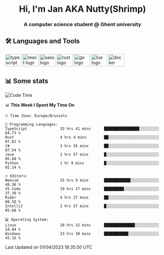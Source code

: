 <h1 align="center">Hi, I'm Jan AKA Nutty(Shrimp)</h1>
<h3 align="center">A computer science student @ Ghent university</h3>

<h2 align="left">🛠️ Languages and Tools</h2>

###

<div align="left">
  <img src="https://cdn.jsdelivr.net/gh/devicons/devicon/icons/typescript/typescript-original.svg" height="40" width="52" alt="typescript logo"  />
  <img src="https://cdn.jsdelivr.net/gh/devicons/devicon/icons/react/react-original.svg" height="40" width="52" alt="react logo"  />
  <img src="https://cdn.jsdelivr.net/gh/devicons/devicon/icons/sass/sass-original.svg" height="40" width="52" alt="sass logo"  />
  <img src="https://cdn.jsdelivr.net/gh/devicons/devicon/icons/rust/rust-plain.svg" height="40" width="52" alt="rust logo"  />
  <img src="https://cdn.jsdelivr.net/gh/devicons/devicon/icons/go/go-original.svg" height="40" width="52" alt="go logo"  />
  <img src="https://cdn.jsdelivr.net/gh/devicons/devicon/icons/lua/lua-original.svg" height="40" width="52" alt="lua logo"  />
  <img src="https://cdn.jsdelivr.net/gh/devicons/devicon/icons/docker/docker-original.svg" height="40" width="52" alt="docker logo"  />
</div>

<h2>📊 Some stats</h2>

<!--START_SECTION:waka-->
![Code Time](http://img.shields.io/badge/Code%20Time-2%2C929%20hrs%2048%20mins-blue)

📊 **This Week I Spent My Time On** 

```text
🕑︎ Time Zone: Europe/Brussels

💬 Programming Languages: 
TypeScript               33 hrs 41 mins      ████████████████░░░░░░░░░   64.73 % 
Rust                     4 hrs 4 mins        ██░░░░░░░░░░░░░░░░░░░░░░░   07.82 % 
C#                       3 hrs 55 mins       ██░░░░░░░░░░░░░░░░░░░░░░░   07.54 % 
Java                     2 hrs 57 mins       █░░░░░░░░░░░░░░░░░░░░░░░░   05.68 % 
Python                   1 hr 9 mins         █░░░░░░░░░░░░░░░░░░░░░░░░   02.24 % 

🔥 Editors: 
Neovim                   25 hrs 9 mins       ████████████░░░░░░░░░░░░░   48.36 % 
VS Code                  19 hrs 27 mins      █████████░░░░░░░░░░░░░░░░   37.39 % 
Rider                    4 hrs 27 mins       ██░░░░░░░░░░░░░░░░░░░░░░░   08.58 % 
IntelliJ                 2 hrs 57 mins       █░░░░░░░░░░░░░░░░░░░░░░░░   05.68 % 

💻 Operating System: 
Linux                    28 hrs 32 mins      ██████████████░░░░░░░░░░░   54.84 % 
Windows                  23 hrs 30 mins      ███████████░░░░░░░░░░░░░░   45.16 % 
```


 Last Updated on 01/04/2023 18:35:50 UTC
<!--END_SECTION:waka-->
